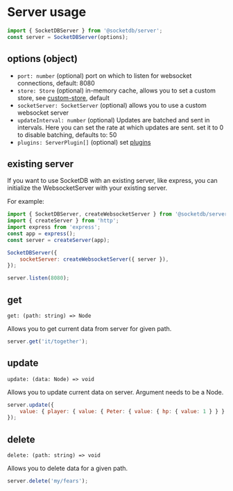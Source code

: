 # Server usage

```js
import { SocketDBServer } from '@socketdb/server';
const server = SocketDBServer(options);
```

## options (object)

- `port: number` (optional) port on which to listen for websocket connections, default: 8080
- `store: Store` (optional)
  in-memory cache, allows you to set a custom store, see [custom-store](custom-store), default
- `socketServer: SocketServer` (optional)
  allows you to use a custom websocket server
- `updateInterval: number` (optional)
  Updates are batched and sent in intervals. Here you can set the rate at which updates are sent.
  set it to 0 to disable batching, defaults to: 50
- `plugins: ServerPlugin[]` (optional)
  set [plugins](plugins)

## existing server

If you want to use SocketDB with an existing server, like express, you can initialize the WebsocketServer with your existing server.

For example:

```js
import { SocketDBServer, createWebsocketServer } from '@socketdb/server';
import { createServer } from 'http';
import express from 'express';
const app = express();
const server = createServer(app);

SocketDBServer({
	socketServer: createWebsocketServer({ server }),
});

server.listen(8080);
```

## get

`get: (path: string) => Node`

Allows you to get current data from server for given path.

```js
server.get('it/together');
```

## update

`update: (data: Node) => void`

Allows you to update current data on server. Argument needs to be a Node.

```js
server.update({
	value: { player: { value: { Peter: { value: { hp: { value: 1 } } } } } },
});
```

## delete

`delete: (path: string) => void`

Allows you to delete data for a given path.

```js
server.delete('my/fears');
```
